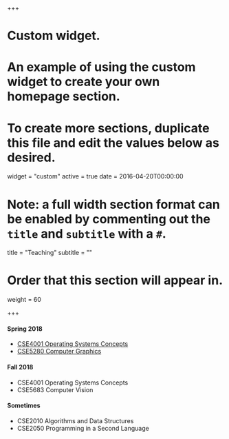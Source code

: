 +++
# Custom widget.
# An example of using the custom widget to create your own homepage section.
# To create more sections, duplicate this file and edit the values below as desired.
widget = "custom"
active = true
date = 2016-04-20T00:00:00

# Note: a full width section format can be enabled by commenting out the `title` and `subtitle` with a `#`.
title = "Teaching"
subtitle = ""

# Order that this section will appear in.
weight = 60

+++

#### Spring 2018
- [CSE4001 Operating Systems Concepts](https://fit.instructure.com/courses/520762)
- [CSE5280 Computer Graphics](https://fit.instructure.com/courses/520780)

#### Fall 2018
- CSE4001 Operating Systems Concepts
- CSE5683 Computer Vision 


#### Sometimes
- CSE2010 Algorithms and Data Structures
- CSE2050 Programming in a Second Language
